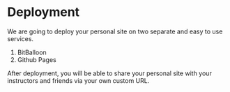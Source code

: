 # Deployment

We are going to deploy your personal site on two separate and easy to use services.

1. BitBalloon
2. Github Pages

After deployment, you will be able to share your personal site with your instructors and friends via your own custom URL.
